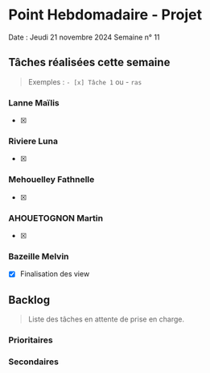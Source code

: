 # Point Hebdomadaire - Projet

Date : Jeudi 21 novembre 2024
Semaine n° 11

## Tâches réalisées cette semaine

> Exemples : `- [x] Tâche 1` ou - `ras`

### Lanne Maïlis
- [X] 

### Riviere Luna
- [X] 

### Mehouelley Fathnelle
- [X] 
### AHOUETOGNON Martin
- [X] 
### Bazeille Melvin

- [X] Finalisation des view

## Backlog

> Liste des tâches en attente de prise en charge.


### Prioritaires


### Secondaires
